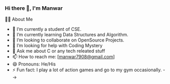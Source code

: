 ### Hi there 👋, I'm Manwar

🙋‍♂️ About Me

- 🔭 I’m currently a student of CSE.
- 🌱 I’m currently learning Data Structures and Algorithm.
- 👯 I’m looking to collaborate on OpenSource Projects.
- 🤔 I’m looking for help with Coding Mystery 
- 💬 Ask me about C or any tech releated stuff
- 📫 How to reach me: [manwar7908@gmail.com]
- 😄 Pronouns: He/His
- ⚡ Fun fact: I play a lot of action games and go to my gym occasionally.
-->
